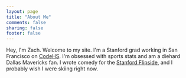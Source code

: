 ```yaml
---
layout: page
title: "About Me"
comments: false
sharing: false
footer: false
---
```


Hey, I'm Zach. Welcome to my site. I'm a Stanford grad working in San Francisco on [CodeHS](http://codehs.com). I'm obsessed with sports stats and am a diehard Dallas Mavericks fan. I wrote comedy for the [Stanford Flipside](http://stanfordflipside.com), and I probably wish I were skiing right now.
